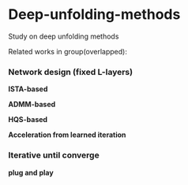 # Deep-unfolding-methods
Study on deep unfolding methods

Related works in group(overlapped):

### Network design (fixed L-layers)
**ISTA-based**

**ADMM-based**

**HQS-based**

**Acceleration from learned iteration**


### Iterative until converge



**plug and play**





